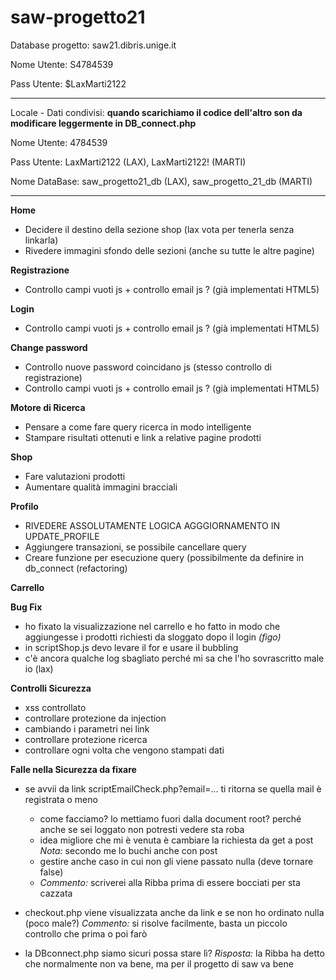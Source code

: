 # saw-progetto21

Database progetto: saw21.dibris.unige.it

Nome Utente: S4784539

Pass Utente: $LaxMarti2122

--------------------------------------------------------------------------------------

Locale - Dati condivisi: **quando scarichiamo il codice dell'altro son da modificare leggermente in DB_connect.php**

Nome Utente: 4784539

Pass Utente: LaxMarti2122 (LAX), LaxMarti2122! (MARTI)

Nome DataBase: saw_progetto21_db (LAX), saw_progetto_21_db (MARTI)

--------------------------------------------------------------------------------------
**Home**
- Decidere il destino della sezione shop (lax vota per tenerla senza linkarla)
- Rivedere immagini sfondo delle sezioni (anche su tutte le altre pagine)

**Registrazione**
- Controllo campi vuoti js + controllo email js ? (già implementati HTML5)

**Login**
- Controllo campi vuoti js + controllo email js ? (già implementati HTML5)

**Change password**
- Controllo nuove password coincidano js (stesso controllo di registrazione)
- Controllo campi vuoti js + controllo email js ? (già implementati HTML5)

**Motore di Ricerca**
- Pensare a come fare query ricerca in modo intelligente
- Stampare risultati ottenuti e link a relative pagine prodotti

**Shop**
- Fare valutazioni prodotti
- Aumentare qualità immagini bracciali

**Profilo**
- RIVEDERE ASSOLUTAMENTE LOGICA AGGGIORNAMENTO IN UPDATE_PROFILE
- Aggiungere transazioni, se possibile cancellare query
- Creare funzione per esecuzione query (possibilmente da definire in db_connect (refactoring)

**Carrello**

**Bug Fix**
- ho fixato la visualizzazione nel carrello e ho fatto in modo che aggiungesse i prodotti richiesti da sloggato dopo il login _(figo)_
- in scriptShop.js devo levare il for e usare il bubbling
- c'è ancora qualche log sbagliato perché mi sa che l'ho sovrascritto male io (lax)

**Controlli Sicurezza**
- xss controllato
- controllare protezione da injection
- cambiando i parametri nei link
- controllare protezione ricerca
- controllare ogni volta che vengono stampati dati

**Falle nella Sicurezza da fixare**
- se avvii da link scriptEmailCheck.php?email=...   ti ritorna se quella mail è registrata o meno 
  - come facciamo? lo mettiamo fuori dalla document root? perché anche se sei loggato non potresti vedere sta roba
  - idea migliore che mi è venuta è cambiare la richiesta da get a post _Nota:_ secondo me lo buchi anche con post
  - gestire anche caso in cui non gli viene passato nulla (deve tornare false) 
  - _Commento:_ scriverei alla Ribba prima di essere bocciati per sta cazzata 
 
- checkout.php viene visualizzata anche da link e se non ho ordinato nulla (poco male?) _Commento:_ si risolve facilmente, basta un piccolo controllo che prima o poi farò

- la DBconnect.php siamo sicuri possa stare lì? _Risposta:_ la Ribba ha detto che normalmente non va bene, ma per il progetto di saw va bene

